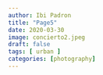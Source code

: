 ```yaml
---
author: Ibi Padron
title: "Page5"
date: 2020-03-30
image: concierto2.jpeg
draft: false
tags: [ urban ]
categories: [photography]
---
```



